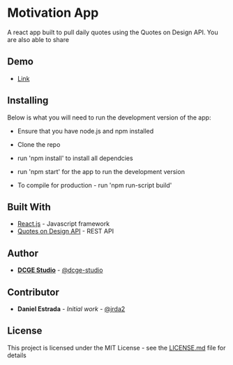 # Motivation App

A react app built to pull daily quotes using the Quotes on Design API. You are also able to share 

## Demo
* [Link](http://motivation.dcge.co)

## Installing

Below is what you will need to run the development version of the app:

- Ensure that you have node.js and npm installed

* Clone the repo
* run 'npm install' to install all dependcies
* run 'npm start' for the app to run the development version

* To compile for production - run 'npm run-script build'


## Built With

* [React.js](http://www.reactjs.com) - Javascript framework
* [Quotes on Design API](https://quotesondesign.com) - REST API

## Author

* [**DCGE Studio**](http://dcge.co) - [@dcge-studio](https://github.com/dcge-studio)

## Contributor

* **Daniel Estrada** - *Initial work* - [@jrda2](https://github.com/jrda2)

## License

This project is licensed under the MIT License - see the [LICENSE.md](LICENSE.md) file for details



